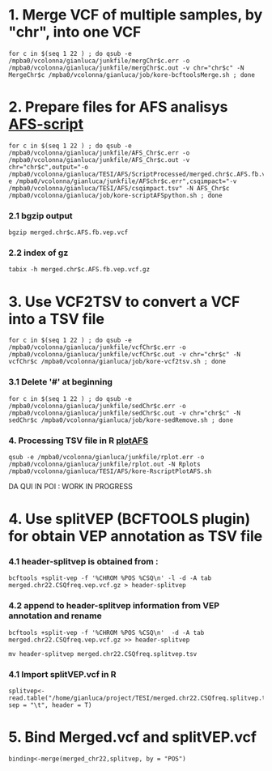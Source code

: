 # 1. Merge VCF of multiple samples, by "chr", into one VCF 

```
for c in $(seq 1 22 ) ; do qsub -e /mpba0/vcolonna/gianluca/junkfile/mergChr$c.err -o /mpba0/vcolonna/gianluca/junkfile/mergChr$c.out -v chr="chr$c" -N MergeChr$c /mpba0/vcolonna/gianluca/job/kore-bcftoolsMerge.sh ; done
```
# 2. Prepare files for AFS analisys [AFS-script](../filtering/AFS_grepl.py)
```
for c in $(seq 1 22 ) ; do qsub -e /mpba0/vcolonna/gianluca/junkfile/AFS_Chr$c.err -o /mpba0/vcolonna/gianluca/junkfile/AFS_Chr$c.out -v chr="chr$c",output="-o /mpba0/vcolonna/gianluca/TESI/AFS/ScriptProcessed/merged.chr$c.AFS.fb.vep.vcf",error="-e /mpba0/vcolonna/gianluca/junkfile/AFSchr$c.err",csqimpact="-v /mpba0/vcolonna/gianluca/TESI/AFS/csqimpact.tsv" -N AFS_Chr$c /mpba0/vcolonna/gianluca/job/kore-scriptAFSpython.sh ; done
```
### 2.1 bgzip output
```
bgzip merged.chr$c.AFS.fb.vep.vcf
```
### 2.2 index of gz
```
tabix -h merged.chr$c.AFS.fb.vep.vcf.gz
```
# 3. Use VCF2TSV to convert a VCF into a TSV file
```
for c in $(seq 1 22 ) ; do qsub -e /mpba0/vcolonna/gianluca/junkfile/vcfChr$c.err -o /mpba0/vcolonna/gianluca/junkfile/vcfChr$c.out -v chr="chr$c" -N vcfChr$c /mpba0/vcolonna/gianluca/job/kore-vcf2tsv.sh ; done

```
### 3.1 Delete '#' at beginning 
```
for c in $(seq 1 22 ) ; do qsub -e /mpba0/vcolonna/gianluca/junkfile/sedChr$c.err -o /mpba0/vcolonna/gianluca/junkfile/sedChr$c.out -v chr="chr$c" -N sedChr$c /mpba0/vcolonna/gianluca/job/kore-sedRemove.sh ; done
```
### 4. Processing TSV file in R [plotAFS](plotAFS.R) 
```
qsub -e /mpba0/vcolonna/gianluca/junkfile/rplot.err -o /mpba0/vcolonna/gianluca/junkfile/rplot.out -N Rplots /mpba0/vcolonna/gianluca/TESI/AFS/kore-RscriptPlotAFS.sh
```






DA QUI IN POI : WORK IN PROGRESS  



# 4. Use splitVEP (BCFTOOLS plugin) for obtain VEP annotation as TSV file 

### 4.1 header-splitvep is obtained from :
```
bcftools +split-vep -f '%CHROM %POS %CSQ\n' -l -d -A tab merged.chr22.CSQfreq.vep.vcf.gz > header-splitvep
```
### 4.2 append to header-splitvep information from VEP annotation and rename
```
bcftools +split-vep -f '%CHROM %POS %CSQ\n'  -d -A tab merged.chr22.CSQfreq.vep.vcf.gz >> header-splitvep
```
```
mv header-splitvep merged.chr22.CSQfreq.splitvep.tsv
```
### 4.1 Import splitVEP.vcf in R
```
splitvep<-read.table("/home/gianluca/project/TESI/merged.chr22.CSQfreq.splitvep.tsv", sep = "\t", header = T)
```
# 5. Bind Merged.vcf and splitVEP.vcf
```
binding<-merge(merged_chr22,splitvep, by = "POS")
```



